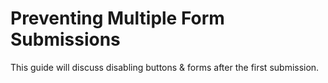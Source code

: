 # Preventing Multiple Form Submissions

This guide will discuss disabling buttons & forms after the first submission.
